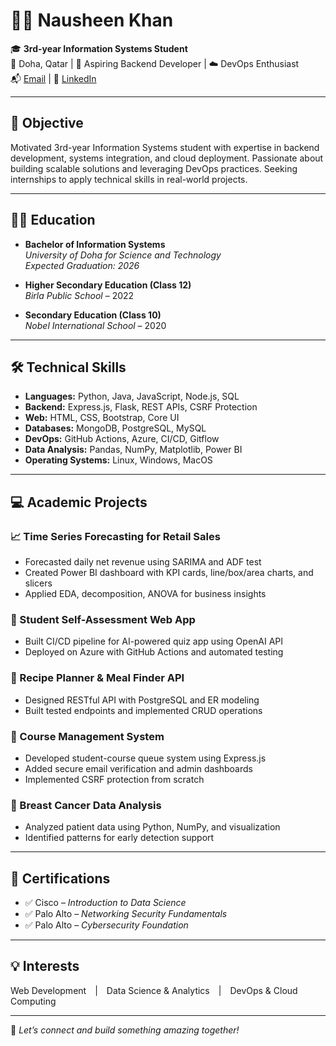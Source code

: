 # 👩‍💻 Nausheen Khan

🎓 **3rd-year Information Systems Student**  
📍 Doha, Qatar | 💼 Aspiring Backend Developer | ☁️ DevOps Enthusiast  
📬 [Email](nausheen2305@gmail.com) | 🔗 [LinkedIn](https://www.linkedin.com/in/nausheen-khan-26808633b)

---

## 🎯 Objective  
Motivated 3rd-year Information Systems student with expertise in backend development, systems integration, and cloud deployment. Passionate about building scalable solutions and leveraging DevOps practices. Seeking internships to apply technical skills in real-world projects.

---

## 🧑‍🎓 Education

- **Bachelor of Information Systems**  
  *University of Doha for Science and Technology*  
  _Expected Graduation: 2026_

- **Higher Secondary Education (Class 12)**  
  *Birla Public School* – 2022

- **Secondary Education (Class 10)**  
  *Nobel International School* – 2020

---

## 🛠️ Technical Skills

- **Languages:** Python, Java, JavaScript, Node.js, SQL  
- **Backend:** Express.js, Flask, REST APIs, CSRF Protection  
- **Web:** HTML, CSS, Bootstrap, Core UI  
- **Databases:** MongoDB, PostgreSQL, MySQL  
- **DevOps:** GitHub Actions, Azure, CI/CD, Gitflow  
- **Data Analysis:** Pandas, NumPy, Matplotlib, Power BI  
- **Operating Systems:** Linux, Windows, MacOS

---

## 💻 Academic Projects

### 📈 Time Series Forecasting for Retail Sales
- Forecasted daily net revenue using SARIMA and ADF test  
- Created Power BI dashboard with KPI cards, line/box/area charts, and slicers  
- Applied EDA, decomposition, ANOVA for business insights

### 🧠 Student Self-Assessment Web App
- Built CI/CD pipeline for AI-powered quiz app using OpenAI API  
- Deployed on Azure with GitHub Actions and automated testing  

### 🍲 Recipe Planner & Meal Finder API
- Designed RESTful API with PostgreSQL and ER modeling  
- Built tested endpoints and implemented CRUD operations  

### 🏫 Course Management System
- Developed student-course queue system using Express.js  
- Added secure email verification and admin dashboards  
- Implemented CSRF protection from scratch

### 🧬 Breast Cancer Data Analysis
- Analyzed patient data using Python, NumPy, and visualization  
- Identified patterns for early detection support  

---

## 🏅 Certifications

- ✅ Cisco – *Introduction to Data Science*  
- ✅ Palo Alto – *Networking Security Fundamentals*  
- ✅ Palo Alto – *Cybersecurity Foundation*

---

## 💡 Interests

Web Development | Data Science & Analytics | DevOps & Cloud Computing

---

📌 *Let’s connect and build something amazing together!*

